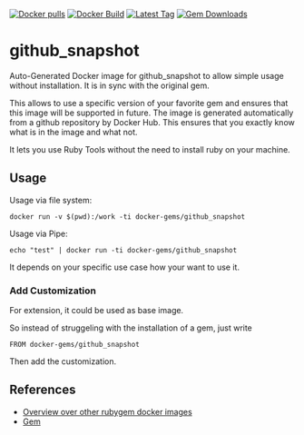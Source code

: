 [![Docker pulls](https://img.shields.io/docker/pulls/rubygem/github_snapshot.svg)](https://hub.docker.com/r/rubygem/github_snapshot/)
[![Docker Build](https://img.shields.io/docker/automated/rubygem/github_snapshot.svg)](https://hub.docker.com/r/rubygem/github_snapshot/)
[![Latest Tag](https://img.shields.io/github/tag/docker-rubygem/github_snapshot.svg)](https://hub.docker.com/r/rubygem/github_snapshot/)
[![Gem Downloads](https://img.shields.io/gem/dt/github_snapshot.svg)](https://rubygems.org/gems/github_snapshot/)
# github_snapshot

Auto-Generated Docker image for github_snapshot to allow simple usage without installation.
It is in sync with the original gem.

This allows to use a specific version of your favorite gem and ensures that this image will be supported in future.
The image is generated automatically from a github repository by Docker Hub.
This ensures that you exactly know what is in the image and what not.

It lets you use Ruby Tools without the need to install ruby on your machine.

## Usage

Usage via file system:

`docker run -v $(pwd):/work -ti docker-gems/github_snapshot`

Usage via Pipe:

`echo "test" | docker run -ti docker-gems/github_snapshot`

It depends on your specific use case how your want to use it.

### Add Customization

For extension, it could be used as base image.

So instead of struggeling with the installation of a gem, just write

`FROM docker-gems/github_snapshot`

Then add the customization.

## References

 - [Overview over other rubygem docker images](https://github.com/thinkbot/docker-rubygem)
 - [Gem](https://rubygems.org/gems/github_snapshot/)
